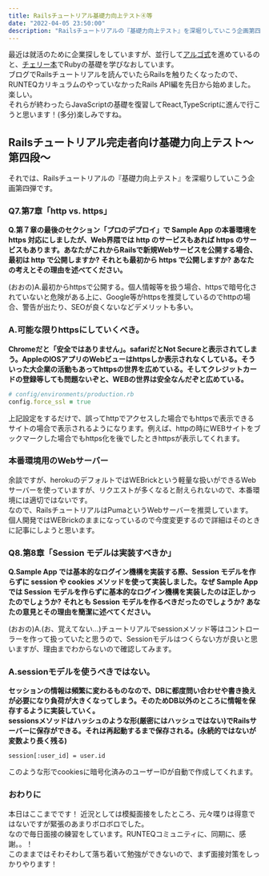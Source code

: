 ```yaml
---
title: Railsチュートリアル基礎力向上テスト④等
date: "2022-04-05 23:50:00"
description: "Railsチュートリアルの『基礎力向上テスト』を深堀りしていこう企画第四弾..."
---
```


最近は就活のために企業探しをしていますが、並行して[アルゴ式](https://algo-method.com/)を進めているのと、[チェリー本](https://gihyo.jp/book/2021/978-4-297-12437-3)でRubyの基礎を学びなおしています。<br>
ブログでRailsチュートリアルを読んでいたらRailsを触りたくなったので、RUNTEQカリキュラムのやっていなかったRails API編を先日から始めました。楽しい。
<br>
それらが終わったらJavaScriptの基礎を復習してReact,TypeScriptに進んで行こうと思います！(多分)楽しみですね。

## Railsチュートリアル完走者向け基礎力向上テスト〜第四段〜

それでは、Railsチュートリアルの『基礎力向上テスト』を深堀りしていこう企画第四弾です。

### Q7.第7章「http vs. https」
**Q.第７章の最後のセクション「プロのデプロイ」で Sample App の本番環境を https 対応にしましたが、Web界隈では http のサービスもあれば https のサービスもあります。あなたがこれからRailsで新規Webサービスを公開する場合、最初は http で公開しますか? それとも最初から https で公開しますか? あなたの考えとその理由を述べてください。**

(おおの)A.最初からhttpsで公開する。個人情報等を扱う場合、httpsで暗号化されていないと危険がある上に、Google等がhttpsを推奨しているのでhttpの場合、警告が出たり、SEOが良くないなどデメリットも多い。

### A.可能な限りhttpsにしていくべき。

**Chromeだと「安全ではありません」。safariだとNot Secureと表示されてしまう。AppleのIOSアプリのWebビューはhttpsしか表示されなくしている。そういった大企業の活動もあってhttpsの世界を広めている。そしてクレジットカードの登録等しても問題ないぞと、WEBの世界は安全なんだぞと広めている。**

```ruby
# config/environments/production.rb
config.force_ssl = true
```
上記設定をするだけで、誤ってhttpでアクセスした場合でもhttpsで表示できるサイトの場合で表示されるようになります。例えば、httpの時にWEBサイトをブックマークした場合でもhttps化を後でしたときhttpsが表示してくれます。
<br>

### 本番環境用のWebサーバー
余談ですが、herokuのデフォルトではWEBrickという軽量な扱いができるWebサーバーを使っていますが、リクエストが多くなると耐えられないので、本番環境には適切ではないです。<br>
なので、RailsチュートリアルはPumaというWebサーバーを推奨しています。
個人開発ではWEBrickのままになっているので今度変更するので詳細はそのときに記事にしようと思います。

### Q8.第8章「Session モデルは実装すべきか」
**Q.Sample App では基本的なログイン機構を実装する際、Session モデルを作らずに session や cookies メソッドを使って実装しました。なぜ Sample App では Session モデルを作らずに基本的なログイン機構を実装したのは正しかったのでしょうか? それとも Session モデルを作るべきだったのでしょうか? あなたの意見とその理由を簡潔に述べてください。**

(おおの)A.(お、覚えてない…)チュートリアルでsessionメソッド等はコントローラーを作って扱っていたと思うので、Sessionモデルはつくらない方が良いと思いますが、理由までわからないので確認してみます。

### A.sessionモデルを使うべきではない。 

**セッションの情報は頻繁に変わるものなので、DBに都度問い合わせや書き換えが必要になり負荷が大きくなってしまう。そのためDB以外のところに情報を保存するように実装していく。**<br>
**sessionsメソッドはハッシュのような形(厳密にはハッシュではない)でRailsサーバーに保存ができる。それは再起動するまで保存される。(永続的ではないが変数より長く残る)**

```session[:user_id] = user.id```

このような形でcookiesに暗号化済みのユーザーIDが自動で作成してくれます。

### おわりに
本日はここまでです！
近況としては模擬面接をしたところ、元々喋りは得意ではないですが緊張のあまりボロボロでした。<br>
なので毎日面接の練習をしています。RUNTEQコミュニティに、同期に、感謝。。！<br>
このままではそわそわして落ち着いて勉強ができないので、まず面接対策をしっかりやります！
